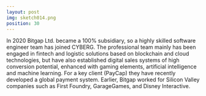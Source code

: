 ```yaml
---
layout: post
img: sketch014.png
position: 30
---
```


In 2020 Bitgap Ltd. became a 100% subsidiary, so a highly skilled software engineer team has joined CYBERG. The professional team mainly has been engaged in fintech and logistic solutions based on blockchain and cloud technologies, but have also established digital sales systems of high conversion potential, enhanced with gaming elements, artificial intelligence and machine learning. For a key client (PayCap) they have recently developed a global payment system. Earlier, Bitgap worked for Silicon Valley companies such as First Foundry, GarageGames, and Disney Interactive.
